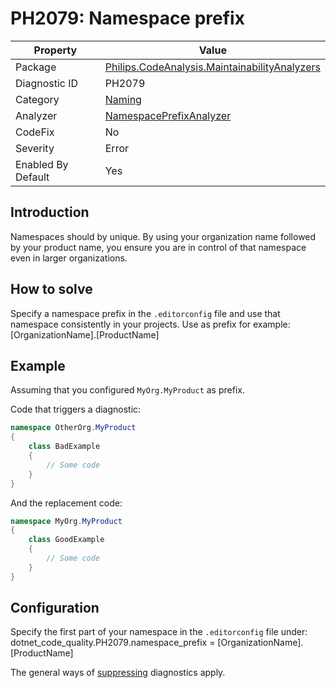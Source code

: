 # PH2079: Namespace prefix

| Property | Value  |
|--|--|
| Package | [Philips.CodeAnalysis.MaintainabilityAnalyzers](https://www.nuget.org/packages/Philips.CodeAnalysis.MaintainabilityAnalyzers) |
| Diagnostic ID | PH2079 |
| Category  | [Naming](../Naming.md) |
| Analyzer | [NamespacePrefixAnalyzer](https://github.com/philips-software/roslyn-analyzers/blob/master/Philips.CodeAnalysis.MaintainabilityAnalyzers/Naming/NamespacePrefixAnalyzer.cs)
| CodeFix  | No |
| Severity | Error |
| Enabled By Default | Yes |

## Introduction

Namespaces should by unique. By using your organization name followed by your product name, you ensure you are in control of that namespace even in larger organizations.

## How to solve

Specify a namespace prefix in the `.editorconfig` file and use that namespace consistently in your projects. Use as prefix for example: [OrganizationName].[ProductName]

## Example

Assuming that you configured `MyOrg.MyProduct` as prefix.

Code that triggers a diagnostic:
``` cs
namespace OtherOrg.MyProduct
{
    class BadExample
    {
        // Some code
    }
}

```

And the replacement code:
``` cs
namespace MyOrg.MyProduct
{
    class GoodExample
    {
        // Some code
    }
}

```

## Configuration

Specify the first part of your namespace in the `.editorconfig` file under: dotnet_code_quality.PH2079.namespace_prefix = [OrganizationName].[ProductName] 

The general ways of [suppressing](https://learn.microsoft.com/en-us/dotnet/fundamentals/code-analysis/suppress-warnings) diagnostics apply.

